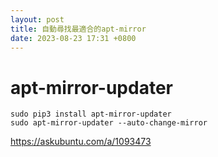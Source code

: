 ```yaml
---
layout: post
title: 自動尋找最適合的apt-mirror
date: 2023-08-23 17:31 +0800
---
```


# apt-mirror-updater
```
sudo pip3 install apt-mirror-updater
sudo apt-mirror-updater --auto-change-mirror
```



https://askubuntu.com/a/1093473